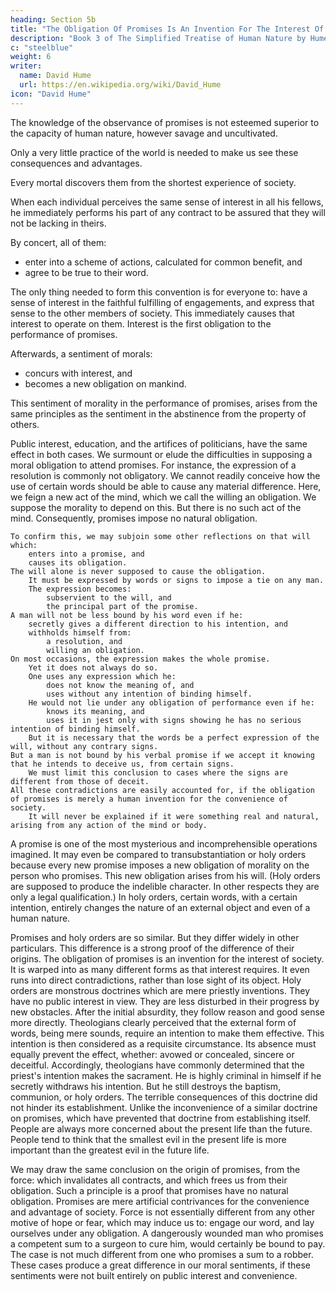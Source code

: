 ```yaml
---
heading: Section 5b
title: "The Obligation Of Promises Is An Invention For The Interest Of Society"
description: "Book 3 of The Simplified Treatise of Human Nature by Hume"
c: "steelblue"
weight: 6
writer:
  name: David Hume
  url: https://en.wikipedia.org/wiki/David_Hume
icon: "David Hume"
---
```




The knowledge of the observance of promises is not esteemed superior to the capacity of human nature, however savage and uncultivated.

Only a very little practice of the world is needed to make us see these consequences and advantages.

Every mortal discovers them from the shortest experience of society.

When each individual perceives the same sense of interest in all his fellows, he immediately performs his part of any contract to be assured that they will not be lacking in theirs.

By concert, all of them:
- enter into a scheme of actions, calculated for common benefit, and
- agree to be true to their word.

The only thing needed to form this convention is for everyone to:
        have a sense of interest in the faithful fulfilling of engagements, and
        express that sense to the other members of society.
    This immediately causes that interest to operate on them.
        Interest is the first obligation to the performance of promises.

Afterwards, a sentiment of morals:
- concurs with interest, and
- becomes a new obligation on mankind.

This sentiment of morality in the performance of promises, arises from the same principles as the sentiment in the abstinence from the property of others.

Public interest, education, and the artifices of politicians, have the same effect in both cases.
        We surmount or elude the difficulties in supposing a moral obligation to attend promises.
    For instance, the expression of a resolution is commonly not obligatory.
        We cannot readily conceive how the use of certain words should be able to cause any material difference.
        Here, we feign a new act of the mind, which we call the willing an obligation.
        We suppose the morality to depend on this.
    But there is no such act of the mind.
        Consequently, promises impose no natural obligation.

    To confirm this, we may subjoin some other reflections on that will which:
        enters into a promise, and
        causes its obligation.
    The will alone is never supposed to cause the obligation.
        It must be expressed by words or signs to impose a tie on any man.
        The expression becomes:
            subservient to the will, and
            the principal part of the promise.
    A man will not be less bound by his word even if he:
        secretly gives a different direction to his intention, and
        withholds himself from:
            a resolution, and
            willing an obligation.
    On most occasions, the expression makes the whole promise.
        Yet it does not always do so.
        One uses any expression which he:
            does not know the meaning of, and
            uses without any intention of binding himself.
        He would not lie under any obligation of performance even if he:
            knows its meaning, and
            uses it in jest only with signs showing he has no serious intention of binding himself.
        But it is necessary that the words be a perfect expression of the will, without any contrary signs.
    But a man is not bound by his verbal promise if we accept it knowing that he intends to deceive us, from certain signs.
        We must limit this conclusion to cases where the signs are different from those of deceit.
    All these contradictions are easily accounted for, if the obligation of promises is merely a human invention for the convenience of society.
        It will never be explained if it were something real and natural, arising from any action of the mind or body.


A promise is one of the most mysterious and incomprehensible operations imagined.
        It may even be compared to transubstantiation or holy orders because every new promise imposes a new obligation of morality on the person who promises.
            This new obligation arises from his will.
            (Holy orders are supposed to produce the indelible character.
            In other respects they are only a legal qualification.)
        In holy orders, certain words, with a certain intention, entirely changes the nature of an external object and even of a human nature.

Promises and holy orders are so similar.
        But they differ widely in other particulars.
        This difference is a strong proof of the difference of their origins.
    The obligation of promises is an invention for the interest of society.
        It is warped into as many different forms as that interest requires.
        It even runs into direct contradictions, rather than lose sight of its object.
    Holy orders are monstrous doctrines which are mere priestly inventions.
        They have no public interest in view.
        They are less disturbed in their progress by new obstacles.
        After the initial absurdity, they follow reason and good sense more directly.
    Theologians clearly perceived that the external form of words, being mere sounds, require an intention to make them effective.
        This intention is then considered as a requisite circumstance.
        Its absence must equally prevent the effect, whether:
            avowed or concealed,
            sincere or deceitful.
        Accordingly, theologians have commonly determined that the priest's intention makes the sacrament.
            He is highly criminal in himself if he secretly withdraws his intention.
            But he still destroys the baptism, communion, or holy orders.
    The terrible consequences of this doctrine did not hinder its establishment.
        Unlike the inconvenience of a similar doctrine on promises, which have prevented that doctrine from establishing itself.
    People are always more concerned about the present life than the future.
        People tend to think that the smallest evil in the present life is more important than the greatest evil in the future life.


We may draw the same conclusion on the origin of promises, from the force:
        which invalidates all contracts, and
        which frees us from their obligation.
    Such a principle is a proof that promises have no natural obligation.
        Promises are mere artificial contrivances for the convenience and advantage of society.
    Force is not essentially different from any other motive of hope or fear, which may induce us to:
        engage our word, and
        lay ourselves under any obligation.
    A dangerously wounded man who promises a competent sum to a surgeon to cure him, would certainly be bound to pay.
        The case is not much different from one who promises a sum to a robber.
        These cases produce a great difference in our moral sentiments, if these sentiments were not built entirely on public interest and convenience.


